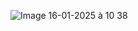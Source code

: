 ![Image 16-01-2025 à 10 38](https://github.com/user-attachments/assets/40b20157-cd9d-4323-a597-c8f1769a81be)
